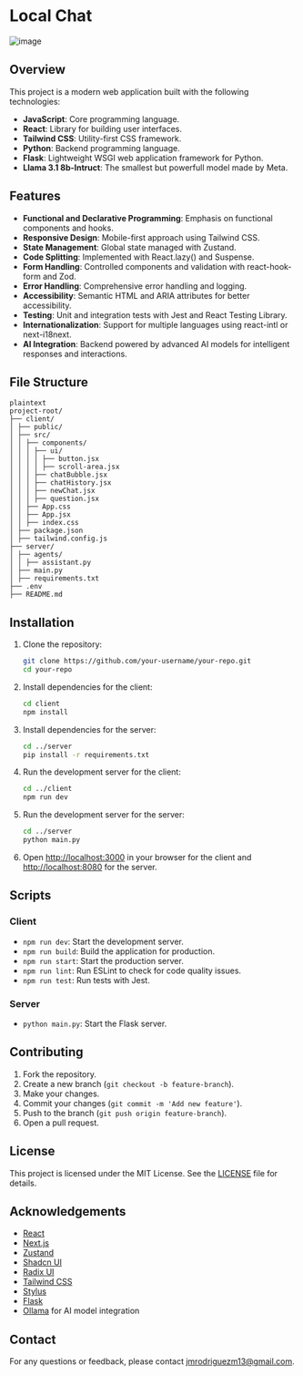 # Local Chat

![image](https://github.com/user-attachments/assets/788d8d67-0497-45c8-baf1-758f35e1b034)


## Overview

This project is a modern web application built with the following technologies:

- **JavaScript**: Core programming language.
- **React**: Library for building user interfaces.
- **Tailwind CSS**: Utility-first CSS framework.
- **Python**: Backend programming language.
- **Flask**: Lightweight WSGI web application framework for Python.
- **Llama 3.1 8b-Intruct**: The smallest but powerfull model made by Meta.

## Features

- **Functional and Declarative Programming**: Emphasis on functional components and hooks.
- **Responsive Design**: Mobile-first approach using Tailwind CSS.
- **State Management**: Global state managed with Zustand.
- **Code Splitting**: Implemented with React.lazy() and Suspense.
- **Form Handling**: Controlled components and validation with react-hook-form and Zod.
- **Error Handling**: Comprehensive error handling and logging.
- **Accessibility**: Semantic HTML and ARIA attributes for better accessibility.
- **Testing**: Unit and integration tests with Jest and React Testing Library.
- **Internationalization**: Support for multiple languages using react-intl or next-i18next.
- **AI Integration**: Backend powered by advanced AI models for intelligent responses and interactions.


## File Structure

````
plaintext
project-root/
├── client/
│ ├── public/
│ ├── src/
│ │ ├── components/
│ │ │ ├── ui/
│ │ │ │ ├── button.jsx
│ │ │ │ ├── scroll-area.jsx
│ │ │ ├── chatBubble.jsx
│ │ │ ├── chatHistory.jsx
│ │ │ ├── newChat.jsx
│ │ │ ├── question.jsx
│ │ ├── App.css
│ │ ├── App.jsx
│ │ ├── index.css
│ ├── package.json
│ ├── tailwind.config.js
├── server/
│ ├── agents/
│ │ ├── assistant.py
│ ├── main.py
│ ├── requirements.txt
├── .env
├── README.md
````


## Installation

1. Clone the repository:
   ```sh
   git clone https://github.com/your-username/your-repo.git
   cd your-repo
   ```

2. Install dependencies for the client:
   ```sh
   cd client
   npm install
   ```

3. Install dependencies for the server:
   ```sh
   cd ../server
   pip install -r requirements.txt
   ```

4. Run the development server for the client:
   ```sh
   cd ../client
   npm run dev
   ```

5. Run the development server for the server:
   ```sh
   cd ../server
   python main.py
   ```

6. Open [http://localhost:3000](http://localhost:3000) in your browser for the client and [http://localhost:8080](http://localhost:8080) for the server.

## Scripts

### Client

- `npm run dev`: Start the development server.
- `npm run build`: Build the application for production.
- `npm run start`: Start the production server.
- `npm run lint`: Run ESLint to check for code quality issues.
- `npm run test`: Run tests with Jest.

### Server

- `python main.py`: Start the Flask server.

## Contributing

1. Fork the repository.
2. Create a new branch (`git checkout -b feature-branch`).
3. Make your changes.
4. Commit your changes (`git commit -m 'Add new feature'`).
5. Push to the branch (`git push origin feature-branch`).
6. Open a pull request.

## License

This project is licensed under the MIT License. See the [LICENSE](LICENSE) file for details.

## Acknowledgements

- [React](https://reactjs.org/)
- [Next.js](https://nextjs.org/)
- [Zustand](https://github.com/pmndrs/zustand)
- [Shadcn UI](https://shadcn.dev/)
- [Radix UI](https://www.radix-ui.com/)
- [Tailwind CSS](https://tailwindcss.com/)
- [Stylus](https://stylus-lang.com/)
- [Flask](https://flask.palletsprojects.com/)
- [Ollama](https://ollama.com/) for AI model integration

## Contact

For any questions or feedback, please contact [jmrodriguezm13@gmail.com](jmrodriguezm13@gmail.com).
